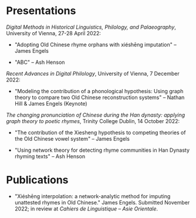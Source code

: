# Presentations

_Digital Methods in Historical Linguistics, Philology, and Palaeography_, University of Vienna, 27-28 April 2022:

+ "Adopting Old Chinese rhyme orphans with xiéshēng imputation" – James Engels

+ "ABC" – Ash Henson

_Recent Advances in Digital Philology_, University of Vienna, 7 December 2022:

+ "Modeling the contribution of a phonological hypothesis: Using graph theory to compare two Old Chinese reconstruction systems" – Nathan Hill & James Engels (Keynote)

_The changing pronunciation of Chinese during the Han dynasty: applying graph theory to poetic rhymes_, Trinity College Dublin, 14 October 2022:

+ "The contribution of the Xiesheng hypothesis to competing theories of the Old Chinese vowel system" – James Engels

+ "Using network theory for detecting rhyme communities in Han Dynasty rhyming texts" – Ash Henson

# Publications

+ "Xiéshēng interpolation: a network-analytic method for imputing unattested rhymes in Old Chinese." James Engels. Submitted November 2022; in review at _Cahiers de Linguistique – Asie Orientale_. 
